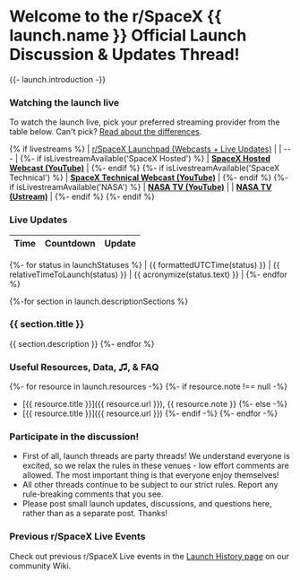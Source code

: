 # Welcome to the r/SpaceX {{ launch.name }} Official Launch Discussion & Updates Thread!

{{- launch.introduction -}}

### Watching the launch live

To watch the launch live, pick your preferred streaming provider from the table below. Can't pick? [Read about the differences](/r/spacex/wiki/faq/watching#wiki_i.27m_online._where_can_i_watch_the_launch.2C_what_streams_should_i_watch.2C_and_how_can_i_participate_in_the_discussion.3F).

{% if livestreams %}
| [r/SpaceX Launchpad (Webcasts + Live Updates)](https://live.rspacex.com) |
| --- |
{%- if isLivestreamAvailable('SpaceX Hosted') %}
| **[SpaceX Hosted Webcast (YouTube)](https://youtube.com/watch?v=)** |
{%- endif %}
{%- if isLivestreamAvailable('SpaceX Technical') %}
| **[SpaceX Technical Webcast (YouTube)](https://youtube.com/watch?v=)** |
{%- endif %}
{%- if isLivestreamAvailable('NASA') %}
| **[NASA TV (YouTube)](https://youtube.com/watch?v=)** |
| **[NASA TV (Ustream)](http://www.ustream.tv/nasahdtv)** |
{%- endif %}
{%- endif %}

### Live Updates

| Time | Countdown | Update |
| --- |--- | --- |
{%- for status in launchStatuses %}
| {{ formattedUTCTime(status) }} | {{ relativeTimeToLaunch(status) }} | {{ acronymize(status.text) }} |
{%- endfor %}

{%-for section in launch.descriptionSections %}
### {{ section.title }}

{{ section.description }}
{%- endfor %}

### Useful Resources, Data, ♫, & FAQ
{%- for resource in launch.resources -%}
{%- if resource.note !== null -%}
* [{{ resource.title }}]({{ resource.url }}), {{ resource.note }}
{%- else -%}
* [{{ resource.title }}]({{ resource.url }})
{%- endif -%}
{%- endfor -%}

### Participate in the discussion!

* First of all, launch threads are party threads! We understand everyone is excited, so we relax the rules in these venues - low effort comments are allowed. The most important thing is that everyone enjoy themselves!
* All other threads continue to be subject to our strict rules. Report any rule-breaking comments that you see.
* Please post small launch updates, discussions, and questions here, rather than as a separate post. Thanks!

### Previous r/SpaceX Live Events

Check out previous r/SpaceX Live events in the [Launch History page](http://www.reddit.com/r/spacex/wiki/launches) on our community Wiki.